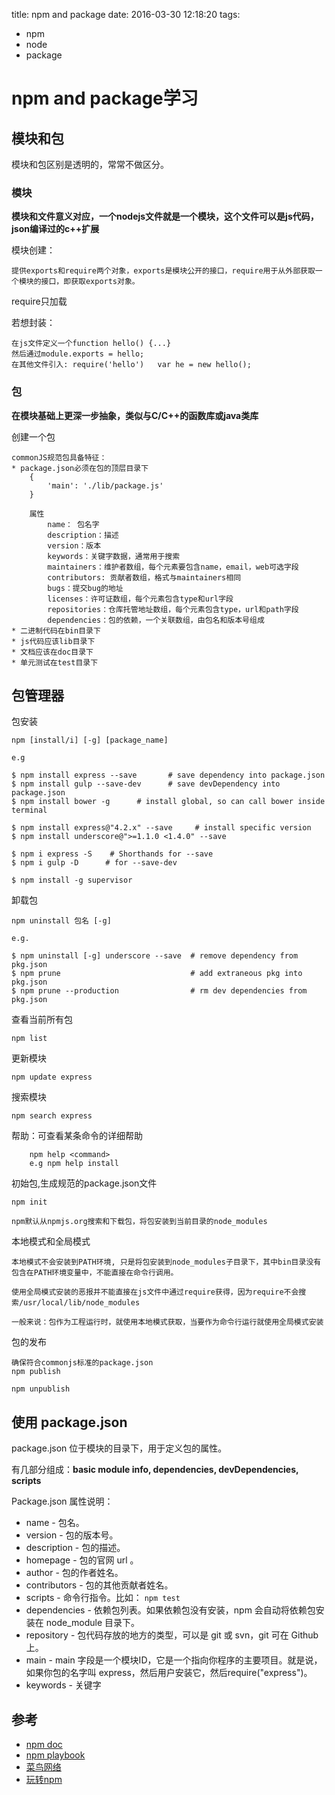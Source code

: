 title: npm and package
date: 2016-03-30 12:18:20
tags:
- npm
- node 
- package

# npm and package学习

## 模块和包

模块和包区别是透明的，常常不做区分。

### 模块
**模块和文件意义对应，一个nodejs文件就是一个模块，这个文件可以是js代码，json编译过的c++扩展**

模块创建：

	提供exports和require两个对象，exports是模块公开的接口，require用于从外部获取一个模块的接口，即获取exports对象。
	
require只加载

若想封装：

	在js文件定义一个function hello() {...}
	然后通过module.exports = hello;
	在其他文件引入: require('hello')	var he = new hello();


### 包
**在模块基础上更深一步抽象，类似与C/C++的函数库或java类库**

创建一个包

	commonJS规范包具备特征：
	* package.json必须在包的顶层目录下
		{
			'main': './lib/package.js'
		}
		
		属性
			name： 包名字
			description：描述
			version：版本
			keywords：关键字数据，通常用于搜索
			maintainers：维护者数组，每个元素要包含name，email，web可选字段
			contributors: 贡献者数组，格式与maintainers相同
			bugs：提交bug的地址
			licenses：许可证数组，每个元素包含type和url字段
			repositories：仓库托管地址数组，每个元素包含type，url和path字段
			dependencies：包的依赖，一个关联数组，由包名和版本号组成
	* 二进制代码在bin目录下
	* js代码应该lib目录下
	* 文档应该在doc目录下
	* 单元测试在test目录下
	
	
## 包管理器

	
包安装

	npm [install/i] [-g] [package_name]
	
	e.g

	$ npm install express --save       # save dependency into package.json
	$ npm install gulp --save-dev      # save devDependency into package.json
	$ npm install bower -g      # install global, so can call bower inside terminal
	
	$ npm install express@"4.2.x" --save     # install specific version
	$ npm install underscore@">=1.1.0 <1.4.0" --save
	
	$ npm i express -S    # Shorthands for --save
	$ npm i gulp -D      # for --save-dev
		
	$ npm install -g supervisor
		
卸载包
	
	npm uninstall 包名 [-g]
	
	e.g.
	
	$ npm uninstall [-g] underscore --save  # remove dependency from pkg.json
	$ npm prune                             # add extraneous pkg into pkg.json
	$ npm prune --production                # rm dev dependencies from pkg.json
		
查看当前所有包
		
	npm list
		
更新模块
	
	npm update express	
		
搜索模块

	npm search express
		
帮助：可查看某条命令的详细帮助

		npm help <command>
		e.g npm help install
		
初始包,生成规范的package.json文件

	npm init
	
	npm默认从npmjs.org搜索和下载包，将包安装到当前目录的node_modules

本地模式和全局模式

	本地模式不会安装到PATH环境, 只是将包安装到node_modules子目录下，其中bin目录没有包含在PATH环境变量中，不能直接在命令行调用。
	
	使用全局模式安装的恶报并不能直接在js文件中通过require获得，因为require不会搜索/usr/local/lib/node_modules
	
	一般来说：包作为工程运行时，就使用本地模式获取，当要作为命令行运行就使用全局模式安装
	
包的发布	

	确保符合commonjs标准的package.json
	npm publish
	
	npm unpublish

## 使用 package.json

package.json 位于模块的目录下，用于定义包的属性。

有几部分组成：**basic module info, dependencies, devDependencies, scripts**

Package.json 属性说明：

* name - 包名。
* version - 包的版本号。
* description - 包的描述。
* homepage - 包的官网 url 。
* author - 包的作者姓名。
* contributors - 包的其他贡献者姓名。
* scripts - 命令行指令。比如： `npm test`
* dependencies - 依赖包列表。如果依赖包没有安装，npm 会自动将依赖包安装在 node_module 目录下。
* repository - 包代码存放的地方的类型，可以是 git 或 svn，git 可在 Github 上。
* main - main 字段是一个模块ID，它是一个指向你程序的主要项目。就是说，如果你包的名字叫 express，然后用户安装它，然后require("express")。
* keywords - 关键字



## 参考

* [npm doc](https://npmjs.org/doc/)
* [npm playbook](https://linbojin.github.io/2016/01/17/NPM-Playbook/)
* [菜鸟网络](http://www.runoob.com/nodejs/nodejs-npm.html)
* [玩转npm](http://www.alloyteam.com/2016/03/master-npm/)